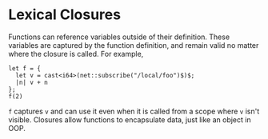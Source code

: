 # Lexical Closures

Functions can reference variables outside of their definition. These variables
are captured by the function definition, and remain valid no matter where the
closure is called. For example,

```graphix
let f = {
  let v = cast<i64>(net::subscribe("/local/foo")$)$;
  |n| v + n
};
f(2)
```

`f` captures `v` and can use it even when it is called from a scope where `v`
isn't visible. Closures allow functions to encapsulate data, just like an object
in OOP.
